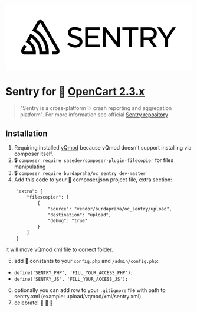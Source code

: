 ![logo](./doc/logo.png)

# Sentry for 🛒 [OpenCart 2.3.x](https://github.com/opencart/opencart)

> "Sentry is a cross-platform 💥 crash reporting and aggregation platform".
For more information see official [Sentry repository](https://github.com/getsentry/sentry-php)

## Installation

1. Requiring installed [vQmod](https://github.com/vqmod/vqmod) because vQmod doesn't support installing via composer itself.
2. 💲 `composer require sasedev/composer-plugin-filecopier` for files manipulating
3. 💲 `composer require burdapraha/oc_sentry dev-master`
4. Add this code to your 🎵 composer.json project file, extra section:

```
    "extra": {
        "filescopier": [
            {
                "source": "vendor/burdapraha/oc_sentry/upload",
                "destination": "upload",
                "debug": "true"
            }
        ]
    }    
```
    
It will move vQmod xml file to correct folder.

5. add 🔑 constants to your `config.php` and `/admin/config.php`:

- `define('SENTRY_PHP', 'FILL_YOUR_ACCESS_PHP');`
- `define('SENTRY_JS', 'FILL_YOUR_ACCESS_JS');`

6. optionally you can add row to your `.gitignore` file with path to sentry.xml (example: upload/vqmod/xml/sentry.xml)
7. celebrate! 🎉 🎉 🎉

